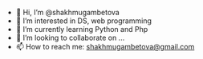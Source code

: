 - 👋 Hi, I’m @shakhmugambetova
- 👀 I’m interested in DS, web programming
- 🌱 I’m currently learning Python and Php
- 💞️ I’m looking to collaborate on ...
- 📫 How to reach me: shakhmugambetova@gmail.com

<!---
shakhmugambetova/shakhmugambetova is a ✨ special ✨ repository because its `README.md` (this file) appears on your GitHub profile.
You can click the Preview link to take a look at your changes.
--->
